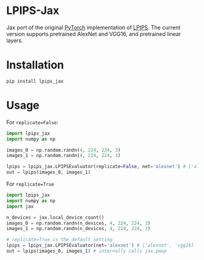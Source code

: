 # LPIPS-Jax
Jax port of the original [PyTorch](https://github.com/richzhang/PerceptualSimilarity) implementation of [LPIPS](https://richzhang.github.io/PerceptualSimilarity/). The current version supports pretrained AlexNet and VGG16, and pretrained linear layers.

# Installation
`pip install lpips_jax`

# Usage
For `replicate=False`:
```python
import lpips_jax
import numpy as np

images_0 = np.random.randn(4, 224, 224, 3)
images_1 = np.random.randn(4, 224, 224, 3)

lpips = lpips_jax.LPIPSEvaluator(replicate=False, net='alexnet') # ['alexnet', 'vgg16']
out = lpips(images_0, images_1)
```

For `replicate=True`
```python
import lpips_jax
import numpy as np
import jax

n_devices = jax.local_device_count()
images_0 = np.random.randn(n_devices, 4, 224, 224, 3)
images_1 = np.random.randn(n_devices, 4, 224, 224, 3)

# replicate=True is the default setting
lpips = lpips_jax.LPIPSEvaluator(net='alexnet') # ['alexnet', 'vgg16]
out = lpips(images_0, images_1) # internally calls jax.pmap
```
